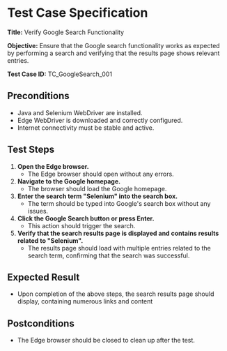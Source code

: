 # Test Case Specification

**Title:** Verify Google Search Functionality

**Objective:** Ensure that the Google search functionality works as expected by performing a search and verifying that the results page shows relevant entries.

**Test Case ID:** TC_GoogleSearch_001

## Preconditions
- Java and Selenium WebDriver are installed.
- Edge WebDriver is downloaded and correctly configured.
- Internet connectivity must be stable and active.

## Test Steps
1. **Open the Edge browser.**
    - The Edge browser should open without any errors.
2. **Navigate to the Google homepage.**
    - The browser should load the Google homepage.
3. **Enter the search term "Selenium" into the search box.**
    - The term should be typed into Google's search box without any issues.
4. **Click the Google Search button or press Enter.**
    - This action should trigger the search.
5. **Verify that the search results page is displayed and contains results related to "Selenium".**
    - The results page should load with multiple entries related to the search term, confirming that the search was successful.

## Expected Result
- Upon completion of the above steps, the search results page should display, containing numerous links and content 

## Postconditions
- The Edge browser should be closed to clean up after the test.
